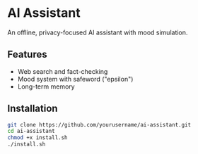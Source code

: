# AI Assistant

An offline, privacy-focused AI assistant with mood simulation.

## Features
- Web search and fact-checking
- Mood system with safeword ("epsilon")
- Long-term memory

## Installation
```bash
git clone https://github.com/yourusername/ai-assistant.git
cd ai-assistant
chmod +x install.sh
./install.sh
